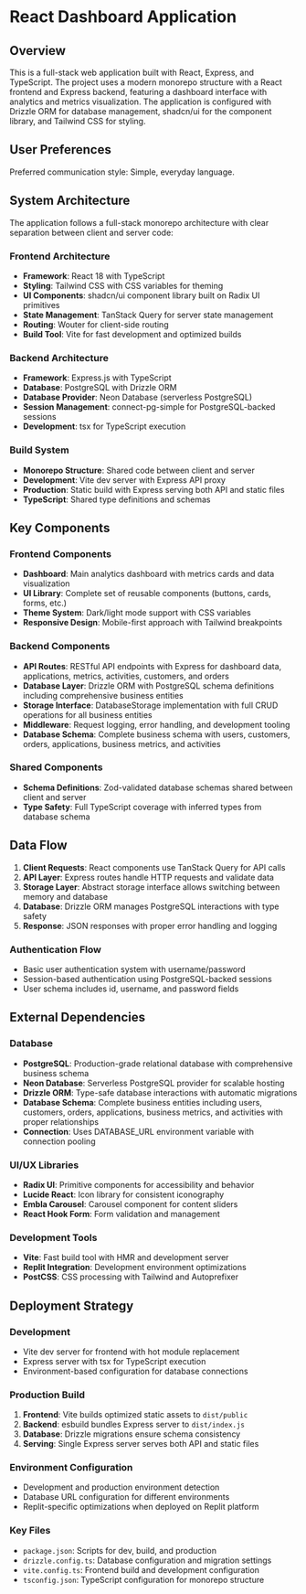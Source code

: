 # React Dashboard Application

## Overview

This is a full-stack web application built with React, Express, and TypeScript. The project uses a modern monorepo structure with a React frontend and Express backend, featuring a dashboard interface with analytics and metrics visualization. The application is configured with Drizzle ORM for database management, shadcn/ui for the component library, and Tailwind CSS for styling.

## User Preferences

Preferred communication style: Simple, everyday language.

## System Architecture

The application follows a full-stack monorepo architecture with clear separation between client and server code:

### Frontend Architecture
- **Framework**: React 18 with TypeScript
- **Styling**: Tailwind CSS with CSS variables for theming
- **UI Components**: shadcn/ui component library built on Radix UI primitives
- **State Management**: TanStack Query for server state management
- **Routing**: Wouter for client-side routing
- **Build Tool**: Vite for fast development and optimized builds

### Backend Architecture
- **Framework**: Express.js with TypeScript
- **Database**: PostgreSQL with Drizzle ORM
- **Database Provider**: Neon Database (serverless PostgreSQL)
- **Session Management**: connect-pg-simple for PostgreSQL-backed sessions
- **Development**: tsx for TypeScript execution

### Build System
- **Monorepo Structure**: Shared code between client and server
- **Development**: Vite dev server with Express API proxy
- **Production**: Static build with Express serving both API and static files
- **TypeScript**: Shared type definitions and schemas

## Key Components

### Frontend Components
- **Dashboard**: Main analytics dashboard with metrics cards and data visualization
- **UI Library**: Complete set of reusable components (buttons, cards, forms, etc.)
- **Theme System**: Dark/light mode support with CSS variables
- **Responsive Design**: Mobile-first approach with Tailwind breakpoints

### Backend Components
- **API Routes**: RESTful API endpoints with Express for dashboard data, applications, metrics, activities, customers, and orders
- **Database Layer**: Drizzle ORM with PostgreSQL schema definitions including comprehensive business entities
- **Storage Interface**: DatabaseStorage implementation with full CRUD operations for all business entities
- **Middleware**: Request logging, error handling, and development tooling
- **Database Schema**: Complete business schema with users, customers, orders, applications, business metrics, and activities

### Shared Components
- **Schema Definitions**: Zod-validated database schemas shared between client and server
- **Type Safety**: Full TypeScript coverage with inferred types from database schema

## Data Flow

1. **Client Requests**: React components use TanStack Query for API calls
2. **API Layer**: Express routes handle HTTP requests and validate data
3. **Storage Layer**: Abstract storage interface allows switching between memory and database
4. **Database**: Drizzle ORM manages PostgreSQL interactions with type safety
5. **Response**: JSON responses with proper error handling and logging

### Authentication Flow
- Basic user authentication system with username/password
- Session-based authentication using PostgreSQL-backed sessions
- User schema includes id, username, and password fields

## External Dependencies

### Database
- **PostgreSQL**: Production-grade relational database with comprehensive business schema
- **Neon Database**: Serverless PostgreSQL provider for scalable hosting
- **Drizzle ORM**: Type-safe database interactions with automatic migrations
- **Database Schema**: Complete business entities including users, customers, orders, applications, business metrics, and activities with proper relationships
- **Connection**: Uses DATABASE_URL environment variable with connection pooling

### UI/UX Libraries
- **Radix UI**: Primitive components for accessibility and behavior
- **Lucide React**: Icon library for consistent iconography
- **Embla Carousel**: Carousel component for content sliders
- **React Hook Form**: Form validation and management

### Development Tools
- **Vite**: Fast build tool with HMR and development server
- **Replit Integration**: Development environment optimizations
- **PostCSS**: CSS processing with Tailwind and Autoprefixer

## Deployment Strategy

### Development
- Vite dev server for frontend with hot module replacement
- Express server with tsx for TypeScript execution
- Environment-based configuration for database connections

### Production Build
1. **Frontend**: Vite builds optimized static assets to `dist/public`
2. **Backend**: esbuild bundles Express server to `dist/index.js`
3. **Database**: Drizzle migrations ensure schema consistency
4. **Serving**: Single Express server serves both API and static files

### Environment Configuration
- Development and production environment detection
- Database URL configuration for different environments
- Replit-specific optimizations when deployed on Replit platform

### Key Files
- `package.json`: Scripts for dev, build, and production
- `drizzle.config.ts`: Database configuration and migration settings
- `vite.config.ts`: Frontend build and development configuration
- `tsconfig.json`: TypeScript configuration for monorepo structure
